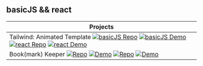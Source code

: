 ## basicJS && react

| Projects                                                                                                                                                                                                                                                                                                                                                                                                                                                                                                                                      |
| --------------------------------------------------------------------------------------------------------------------------------------------------------------------------------------------------------------------------------------------------------------------------------------------------------------------------------------------------------------------------------------------------------------------------------------------------------------------------------------------------------------------------------------------- |
| Tailwind: Animated Template [![basicJS Repo](https://img.shields.io/badge/Repo-Link-blue)](https://github.com/Shcoobz/basicJS_tailwind_animated-template) [![basicJS Demo](https://img.shields.io/badge/Demo-Link-green)](https://shcoobz.github.io/basicJS_tailwind_animated-template/) [![react Repo](https://img.shields.io/badge/Repo-Link-blue)](https://github.com/Shcoobz/react_tailwind_animated-template) [![react Demo](https://img.shields.io/badge/Demo-Link-green)](https://shcoobz.github.io/react_tailwind_animated-template/) |
| Book(mark) Keeper [![Repo](https://img.shields.io/badge/Repo-Link-blue)](https://github.com/Shcoobz/basicJS_bookmark-keeper) [![Demo](https://img.shields.io/badge/Demo-Link-green)](https://shcoobz.github.io/basicJS_bookmark-keeper/) [![Repo](https://img.shields.io/badge/Repo-Link-blue)](https://github.com/Shcoobz/react_bookmark-keeper) [![Demo](https://img.shields.io/badge/Demo-Link-green)](https://shcoobz.github.io/react_bookmark-keeper/)                                                                                   |
